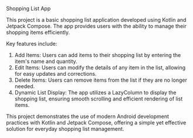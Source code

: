 Shopping List App

This project is a basic shopping list application developed using Kotlin and Jetpack Compose. The app provides users with the ability to manage their shopping items efficiently.

Key features include:
1. Add Items: Users can add items to their shopping list by entering the item's name and quantity.
2. Edit Items: Users can modify the details of any item in the list, allowing for easy updates and corrections.
3. Delete Items: Users can remove items from the list if they are no longer needed.
4. Dynamic List Display: The app utilizes a LazyColumn to display the shopping list, ensuring smooth scrolling and efficient rendering of list items.

This project demonstrates the use of modern Android development practices with Kotlin and Jetpack Compose, offering a simple yet effective solution for everyday shopping list management.
